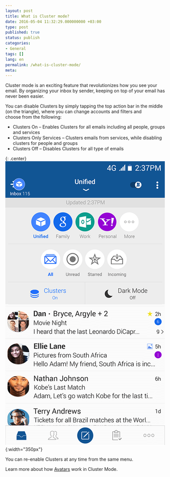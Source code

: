 ```yaml
---
layout: post
title: What is Cluster mode?
date: 2016-05-04 11:32:29.000000000 +03:00
type: post
published: true
status: publish
categories:
- General
tags: []
lang: en
permalink: /what-is-cluster-mode/
meta:
---
```


Cluster mode is an exciting feature that revolutionizes how you see your email. By organizing your inbox by sender, keeping on top of your email has never been easier.

You can disable Clusters by simply tapping the top action bar in the middle (on the triangle), where you can change accounts and filters and choose from the following:

* Clusters On – Enables Clusters for all emails including all people, groups and services
* Clusters Only Services – Clusters emails from services, while disabling clusters for people and groups
* Clusters Off – Disables Clusters for all type of emails

{: .center}
![Picker](/assets/BlueMail_PressKit_Picker-1.png){:width="350px"}

You can re-enable Clusters at any time from the same menu.

Learn more about how [Avatars](/what-happens-to-my-avatars-if-cluster-mode-is-enabled/) work in Cluster Mode.